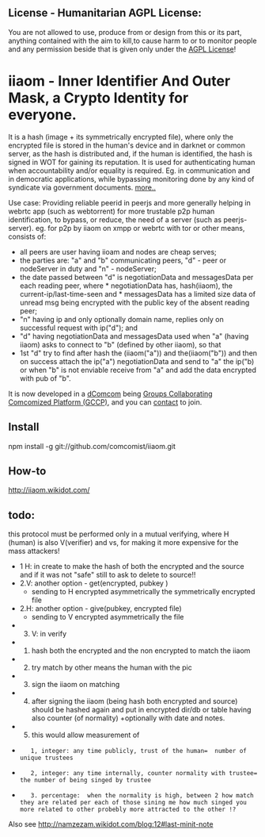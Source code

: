 ## License - Humanitarian AGPL License: 

You are not allowed to use, produce from or design from this or its part, anything contained with the aim to kill,to cause harm to or to monitor people and any permission beside that is given only under the [AGPL License](http://www.gnu.org/licenses/agpl-3.0.html)!

# iiaom - Inner Identifier And Outer Mask, a Crypto Identity for everyone.

It is a hash (image + its symmetrically encrypted file), where only the encrypted file is stored in the human's device and in darknet or common server, as the hash is distributed and, if the human is identified, the hash is signed in WOT for gaining its reputation. It is used for authenticating human when accountability and/or equality is required. Eg. in communication  and in democratic applications, while bypassing monitoring done by any kind of syndicate via government documents. [more..](http://namzezam.wikidot.com/blog:12)

Use case: Providing reliable peerid in peerjs and more generally helping in webrtc app (such as webtorrent) for more trustable p2p human identification, to bypass, or reduce, the need of a server (such as peerjs-server). eg. for p2p by iiaom on xmpp or webrtc with tor or other means, consists of: 
*    all peers are user having iioam and nodes are cheap serves; 
*    the parties are: "a" and "b" communicating peers, "d" - peer or nodeServer in duty and "n" - nodeServer; 
*    the date passed between "d" is negotiationData and messagesData per each reading peer, where 
    *     negotiationData has, hash(iiaom), the current-ip/last-time-seen and
    *     messagesData has a limited size data of unread msg being encrypted with the public key of the absent reading peer;
*   "n" having ip and only optionally domain name, replies only on successful request with ip("d"); and
*   "d" having negotiationData and messagesData used when "a" (having iiaom) asks to connect to "b" (defined by other iiaom), so that
   *  1st "d" try to find after hash the (iiaom("a")) and the(iiaom("b")) and then on success attach the ip("a") negotiationData and  send to "a" the ip("b) or when "b" is not enviable receive from "a" and add the data encrypted with pub of "b".

It is now developed in a [dComcom](http://yes-again-we-can.wikidot.com/s-contract:groups-collaborating-comcomized-platform-gccp/edit/true/title/Groups%20Collaborating%20Comcomized%20Platform%20%28GCCP%29/parentPage/start%3As-contract)  being [Groups Collaborating Comcomized Platform (GCCP)](http://namzezam.wikidot.com/blog:24), and you can  [contact](http://namzezam.wikidot.com/main:contact) to join.

## Install

npm install -g git://github.com/comcomist/iiaom.git

## How-to

http://iiaom.wikidot.com/

## todo:
 this protocol must be performed only in a mutual verifying,
 where H (human) is also V(verifier) and vs,    for making it  more expensive for the mass attackers!
* 1 H: in create <file> to make the hash of both the encrypted and the source and if it was not "safe" still to ask to delete to source!!
* 2.V: another option - get(encrypted, pubkey )
  *  sending to H encrypted asymmetrically the symmetrically encrypted file
* 2.H: another option - give(pubkey, encrypted file)
   * sending to V encrypted asymmetrically the file
* 3. V: in verify
 * 1. hash both the encrypted and the non encrypted to match the iiaom
 * 2. try match by other means the human with the pic
 * 3. sign the iiaom on matching
* 4. after signing the iiaom (being hash both encrypted and source) should be hashed again and put in encrypted dir/db or table having also counter (of normality) +optionally with date and notes.
* 5. this would  allow measurement of
 *        1, integer: any time publicly, trust of the human=  number of unique trustees
 *        2, integer: any time internally, counter normality with trustee= the number of being singed by trustee
 *        3. percentage:  when the normality is high, between 2 how match they are related per each of those sining me how much singed you more related to other probebly more attracted to the other !?

Also see http://namzezam.wikidot.com/blog:12#last-minit-note
